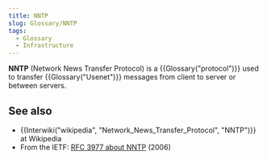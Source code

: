 ```yaml
---
title: NNTP
slug: Glossary/NNTP
tags:
  - Glossary
  - Infrastructure
---
```

<p><strong>NNTP</strong> (Network News Transfer Protocol) is a {{Glossary("protocol")}} used to transfer {{Glossary("Usenet")}} messages from client to server or between servers.</p>

<h2 id="see_also">See also</h2>

<ul>
 <li>{{Interwiki("wikipedia", "Network_News_Transfer_Protocol", "NNTP")}} at Wikipedia</li>
 <li>From the IETF: <a href="https://datatracker.ietf.org/doc/html/rfc3977">RFC 3977 about NNTP</a> (2006)</li>
</ul>
